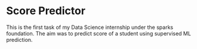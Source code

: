 # Score Predictor
This is the first task of my Data Science internship under the sparks foundation. The aim was to predict score of a student using supervised ML prediction.
